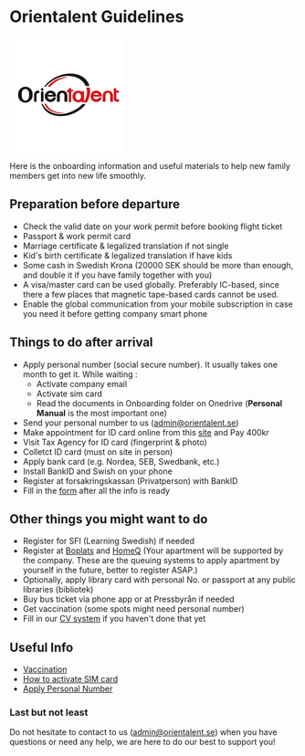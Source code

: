 # Orientalent Guidelines

<img src='images/logo.png' width='200'>


Here is the onboarding information and useful materials to help new family members get into new life smoothly.


## Preparation before departure 

* Check the valid date on your work permit before booking flight ticket
* Passport & work permit card
* Marriage certificate & legalized translation if not single
* Kid's birth certificate & legalized translation if have kids
* Some cash in Swedish Krona (20000 SEK should be more than enough, and double it if you have family together with you)
* A visa/master card can be used globally. Preferably IC-based, since there a few places that magnetic tape-based cards cannot be used.
* Enable the global communication from your mobile subscription in case you need it before getting company smart phone
 

## Things to do after arrival 

* Apply personal number (social secure number). It usually takes one month to get it.
  While waiting :
  - Activate company email
  - Activate sim card
  - Read the documents in Onboarding folder on Onedrive (**Personal Manual** is the most important one)
* Send your personal number to us (admin@orientalent.se)
* Make appointment for ID card online from this [site](https://ssc.nemoq.se/Booking/Booking/Index/SSC) and Pay 400kr
* Visit Tax Agency for ID card (fingerprint & photo)
* Colletct ID card (must on site in person)
* Apply bank card (e.g. Nordea, SEB, Swedbank, etc.)
* Install BankID and Swish on your phone
* Register at forsakringskassan (Privatperson) with BankID
* Fill in the [form](https://forms.office.com/r/BRAeNBQwgL) after all the info is ready


## Other things you might want to do
* Register for SFI (Learning Swedish) if needed
* Register at [Boplats](https://nya.boplats.se/) and [HomeQ](https://www.homeq.se/) (Your apartment will be supported by the company. These are the queuing systems to apply apartment by yourself in the future, better to register ASAP.)
* Optionally, apply library card with personal No. or passport at any public libraries (bibliotek)
* Buy bus ticket via phone app or at Pressbyrån if needed
* Get vaccination (some spots might need personal number)
* Fill in our [CV system](https://cv.orientalent.se) if you haven't done that yet


## Useful Info

* [Vaccination](vaccination.md)
* [How to activate SIM card](activate-sim-card.md)
* [Apply Personal Number](apply-personal-number.md)

 

### Last but not least 

Do not hesitate to contact to us (admin@orientalent.se) when you have questions or need any help, we are here to do our best to support you! 


